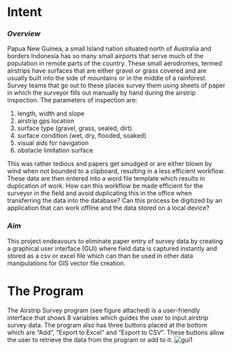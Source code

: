 # Intent

### *Overview*
Papua New Guinea, a small Island nation situated north of Australia and borders Indonesia has so many small airports that serve much of the population in remote parts of the country. These small aerodromes, termed airstrips have surfaces that are either gravel or grass covered and are usually built into the side of mountains or in the middle of a rainforest. Survey teams that go out to these places survey them using sheets of paper in which the surveyor fills out manually by hand during the airstrip inspection. The parameters of inspection are:
1.	length, width and slope
2.	airstrip gps location
3.	surface type (gravel, grass, sealed, dirt)
4.	surface condition (wet, dry, flooded, soaked)
5.	visual aids for navigation
6.	obstacle limitation surface

This was rather tedious and papers get smudged or are either blown by wind when not bounded to a clipboard, resulting in a less efficient workflow. These data are then entered into a word file template which results in duplication of work. How can this workflow be made efficient for the surveyor in the field and avoid duplicating this in the office when transferring the data into the database? Can this process be digitized by an application that can work offline and the data stored on a local device?

### *Aim*
This project endeavours to eliminate paper entry of survey data by creating a graphical user interface (GUI) where field data is captured instantly and stored as a csv or excel file which can than be used in other data manipulations for GIS vector file creation.

# The Program
The Airstrip Survey program (see figure attached) is a user-friendly interface that shows 8 variables which guides the user to input airstrip survey data. The program also has three buttons placed at the bottom which are “Add”, “Export to Excel” and “Export to CSV”.  These buttons allow the user to retrieve the data from the program or add to it.
![gui1](https://user-images.githubusercontent.com/73019564/181419522-4483e995-4bf1-4e93-afcb-c00ba35f4ea0.jpg)

